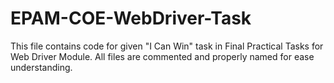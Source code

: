 # EPAM-COE-WebDriver-Task
This file contains code for given "I Can Win" task in Final Practical Tasks for Web Driver Module.
All files are commented and properly named for ease understanding.
